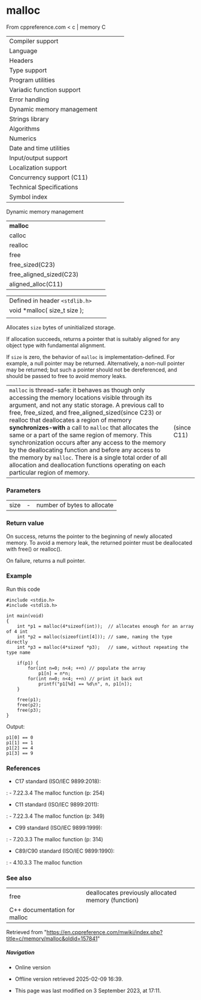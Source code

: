 # malloc

From cppreference.com
< c‎ | memory
 C

|  |  |  |  |  |
| --- | --- | --- | --- | --- |
| Compiler support | | | | |
| Language | | | | |
| Headers | | | | |
| Type support | | | | |
| Program utilities | | | | |
| Variadic function support | | | | |
| Error handling | | | | |
| Dynamic memory management | | | | |
| Strings library | | | | |
| Algorithms | | | | |
| Numerics | | | | |
| Date and time utilities | | | | |
| Input/output support | | | | |
| Localization support | | | | |
| Concurrency support (C11) | | | | |
| Technical Specifications | | | | |
| Symbol index | | | | |

 Dynamic memory management

|  |  |  |  |  |
| --- | --- | --- | --- | --- |
| ****malloc**** | | | | |
| calloc | | | | |
| realloc | | | | |
| free | | | | |
| free_sized(C23) | | | | |
| free_aligned_sized(C23) | | | | |
| aligned_alloc(C11) | | | | |

|  |  |  |
| --- | --- | --- |
| Defined in header `<stdlib.h>` |  |  |
| void \*malloc( size_t size ); |  |  |
|  |  |  |

Allocates `size` bytes of uninitialized storage.

If allocation succeeds, returns a pointer that is suitably aligned for any object type with fundamental alignment.

If `size` is zero, the behavior of `malloc` is implementation-defined. For example, a null pointer may be returned. Alternatively, a non-null pointer may be returned; but such a pointer should not be dereferenced, and should be passed to free to avoid memory leaks.

|  |  |
| --- | --- |
| `malloc` is thread-safe: it behaves as though only accessing the memory locations visible through its argument, and not any static storage.  A previous call to free, free_sized, and free_aligned_sized(since C23) or realloc that deallocates a region of memory **synchronizes-with** a call to `malloc` that allocates the same or a part of the same region of memory. This synchronization occurs after any access to the memory by the deallocating function and before any access to the memory by `malloc`. There is a single total order of all allocation and deallocation functions operating on each particular region of memory. | (since C11) |

### Parameters

|  |  |  |
| --- | --- | --- |
| size | - | number of bytes to allocate |

### Return value

On success, returns the pointer to the beginning of newly allocated memory. To avoid a memory leak, the returned pointer must be deallocated with free() or realloc().

On failure, returns a null pointer.

### Example

Run this code

```
#include <stdio.h>   
#include <stdlib.h> 
 
int main(void) 
{
    int *p1 = malloc(4*sizeof(int));  // allocates enough for an array of 4 int
    int *p2 = malloc(sizeof(int[4])); // same, naming the type directly
    int *p3 = malloc(4*sizeof *p3);   // same, without repeating the type name
 
    if(p1) {
        for(int n=0; n<4; ++n) // populate the array
            p1[n] = n*n;
        for(int n=0; n<4; ++n) // print it back out
            printf("p1[%d] == %d\n", n, p1[n]);
    }
 
    free(p1);
    free(p2);
    free(p3);
}

```

Output:

```
p1[0] == 0
p1[1] == 1
p1[2] == 4
p1[3] == 9

```

### References

- C17 standard (ISO/IEC 9899:2018):

:   - 7.22.3.4 The malloc function (p: 254)

- C11 standard (ISO/IEC 9899:2011):

:   - 7.22.3.4 The malloc function (p: 349)

- C99 standard (ISO/IEC 9899:1999):

:   - 7.20.3.3 The malloc function (p: 314)

- C89/C90 standard (ISO/IEC 9899:1990):

:   - 4.10.3.3 The malloc function

### See also

|  |  |
| --- | --- |
| free | deallocates previously allocated memory   (function) |
| C++ documentation for malloc | |

Retrieved from "<https://en.cppreference.com/mwiki/index.php?title=c/memory/malloc&oldid=157841>"

##### Navigation

- Online version
- Offline version retrieved 2025-02-09 16:39.

- This page was last modified on 3 September 2023, at 17:11.